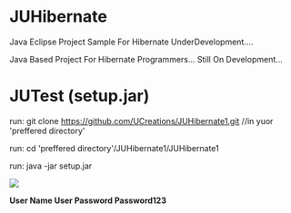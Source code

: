 # JUHibernate

Java Eclipse Project Sample For Hibernate UnderDevelopment....

Java Based Project For Hibernate Programmers... Still On Development...

# JUTest (setup.jar)

run: git clone https://github.com/UCreations/JUHibernate1.git //in yuor 'preffered directory'

run: cd 'preffered directory'/JUHibernate1/JUHibernate1

run: java -jar setup.jar

<img src=https://github.com/UCreations/JUHibernate/blob/master/JUHibernate/images/login.png>

<b>User Name<b/> User
<b>Password</b> Password123

